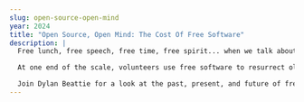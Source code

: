 ```yaml
---
slug: open-source-open-mind
year: 2024
title: "Open Source, Open Mind: The Cost Of Free Software"
description: |
  Free lunch, free speech, free time, free spirit... when we talk about something being "free", that's normally a good thing. But as anybody who's ever given away their software for free will know, it's not that simple - and sometimes, it's not clear what "free software" even means.

  At one end of the scale, volunteers use free software to resurrect old laptops, turning e-waste into useful tools they can donate to worthy causes. At the other end of the scale, tech giants use free software packages to create products which generate millions of dollars in profits every year - but when the creators of those packages try to recoup even a tiny part of that revenue, social media goes into an angry meltdown.

  Join Dylan Beattie for a look at the past, present, and future of free software. We'll talk about the history of the free software movement, from MIT's Artificial Intelligence lab, to the shareware and public domain movement of the 1980s, to the era of GitHub and package managers. We'll explore why people choose to give their code away for free in the first place - and what happens if they change their mind. We'll talk about licences and legalities, we'll learn about some of the weird and wonderful edge cases that free software has created over the years, and we'll ask the question: is a truly sustainable open source ecosystem possible, and if so - what might it look like?
--- 
```

